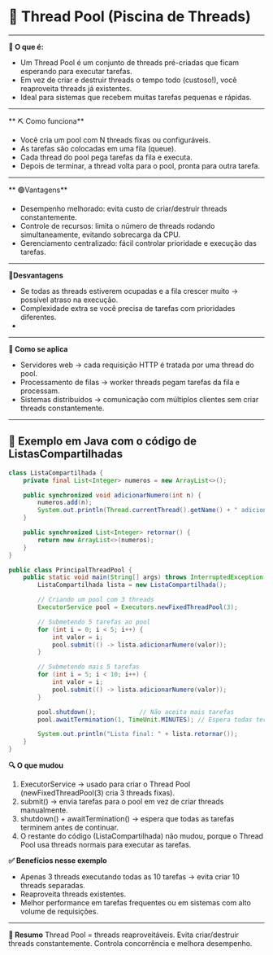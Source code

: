 # 🚿 Thread Pool (Piscina de Threads)

---

**🧠 O que é:** 
- Um Thread Pool é um conjunto de threads pré-criadas que ficam esperando para executar tarefas.
- Em vez de criar e destruir threads o tempo todo (custoso!), você reaproveita threads já existentes.
- Ideal para sistemas que recebem muitas tarefas pequenas e rápidas.

---

** ⛏ Como funciona**
- Você cria um pool com N threads fixas ou configuráveis.
- As tarefas são colocadas em uma fila (queue).
- Cada thread do pool pega tarefas da fila e executa.
- Depois de terminar, a thread volta para o pool, pronta para outra tarefa.

---

** 🟢Vantagens**
- Desempenho melhorado: evita custo de criar/destruir threads constantemente.
- Controle de recursos: limita o número de threads rodando simultaneamente, evitando sobrecarga da CPU.
- Gerenciamento centralizado: fácil controlar prioridade e execução das tarefas.

---

**🛑Desvantagens**
- Se todas as threads estiverem ocupadas e a fila crescer muito → possível atraso na execução.
- Complexidade extra se você precisa de tarefas com prioridades diferentes.
- 
---
**💉 Como se aplica**
- Servidores web → cada requisição HTTP é tratada por uma thread do pool.
- Processamento de filas → worker threads pegam tarefas da fila e processam.
- Sistemas distribuídos → comunicação com múltiplos clientes sem criar threads constantemente.

---
## 🔹 Exemplo em **Java** com o código de ListasCompartilhadas
```java
class ListaCompartilhada {
    private final List<Integer> numeros = new ArrayList<>();

    public synchronized void adicionarNumero(int n) {
        numeros.add(n);
        System.out.println(Thread.currentThread().getName() + " adicionou: " + n);
    }

    public synchronized List<Integer> retornar() {
        return new ArrayList<>(numeros);
    }
}

public class PrincipalThreadPool {
    public static void main(String[] args) throws InterruptedException {
        ListaCompartilhada lista = new ListaCompartilhada();

        // Criando um pool com 3 threads
        ExecutorService pool = Executors.newFixedThreadPool(3);

        // Submetendo 5 tarefas ao pool
        for (int i = 0; i < 5; i++) {
            int valor = i;
            pool.submit(() -> lista.adicionarNumero(valor));
        }

        // Submetendo mais 5 tarefas
        for (int i = 5; i < 10; i++) {
            int valor = i;
            pool.submit(() -> lista.adicionarNumero(valor));
        }

        pool.shutdown();            // Não aceita mais tarefas
        pool.awaitTermination(1, TimeUnit.MINUTES); // Espera todas terminarem

        System.out.println("Lista final: " + lista.retornar());
    }
}

```

**🔍 O que mudou**

1. ExecutorService → usado para criar o Thread Pool (newFixedThreadPool(3) cria 3 threads fixas).
2. submit() → envia tarefas para o pool em vez de criar threads manualmente.
3. shutdown() + awaitTermination() → espera que todas as tarefas terminem antes de continuar.
4. O restante do código (ListaCompartilhada) não mudou, porque o Thread Pool usa threads normais para executar as tarefas.

**✅ Benefícios nesse exemplo**
- Apenas 3 threads executando todas as 10 tarefas → evita criar 10 threads separadas.
- Reaproveita threads existentes.
- Melhor performance em tarefas frequentes ou em sistemas com alto volume de requisições.
  
---

**📌 Resumo**
Thread Pool = threads reaproveitáveis.
Evita criar/destruir threads constantemente.
Controla concorrência e melhora desempenho.
